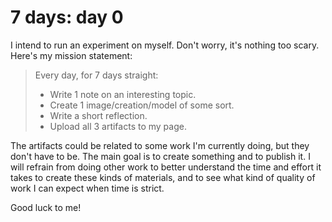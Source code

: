 # 7 days: day 0

I intend to run an experiment on myself. Don't worry, it's nothing too scary. Here's my mission statement:

> Every day, for 7 days straight:
> - Write 1 note on an interesting topic.
> - Create 1 image/creation/model of some sort.
> - Write a short reflection.
> - Upload all 3 artifacts to my page.

The artifacts could be related to some work I'm currently doing, but they don't have to be. The main goal is to create something and to publish it. I will refrain from doing other work to better understand the time and effort it takes to create these kinds of materials, and to see what kind of quality of work I can expect when time is strict.

Good luck to me!
